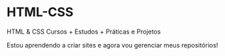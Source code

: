 # HTML-CSS
HTML & CSS Cursos + Estudos + Práticas e Projetos

Estou aprendendo a criar sites e agora vou gerenciar meus repositórios!